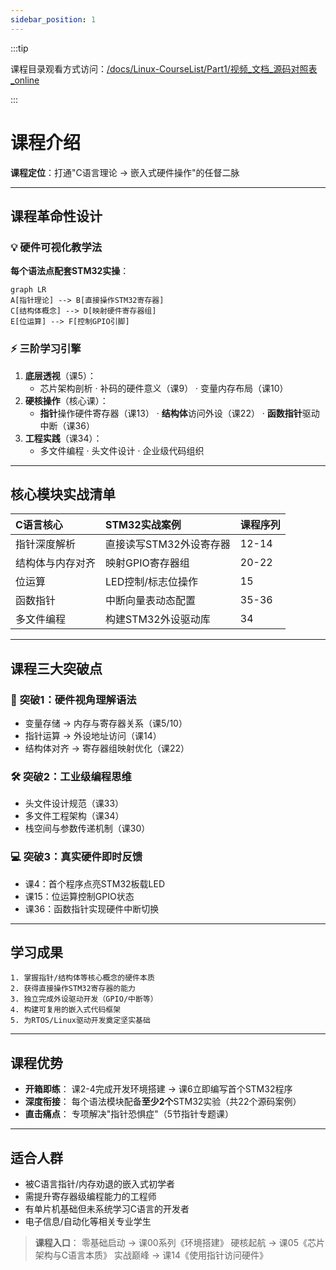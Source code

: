 ```yaml
---
sidebar_position: 1
---
```


:::tip

课程目录观看方式访问：[/docs/Linux-CourseList/Part1/视频_文档_源码对照表_online](/docs/Linux-CourseList/Part1/视频_文档_源码对照表_online)

:::

# 课程介绍
**课程定位**：打通"C语言理论 → 嵌入式硬件操作"的任督二脉

------

## **课程革命性设计**

### 💡 **硬件可视化教学法**

**每个语法点配套STM32实操**：

 ```
graph LR
A[指针理论] --> B[直接操作STM32寄存器]
C[结构体概念] --> D[映射硬件寄存器组]
E[位运算] --> F[控制GPIO引脚]

 ```

### ⚡ **三阶学习引擎**

1. **底层透视**（课5）：
   - 芯片架构剖析 · 补码的硬件意义（课9） · 变量内存布局（课10）
2. **硬核操作**（核心课）：
   - **指针**操作硬件寄存器（课13） · **结构体**访问外设（课22） · **函数指针**驱动中断（课36）
3. **工程实践**（课34）：
   - 多文件编程 · 头文件设计 · 企业级代码组织

------

## **核心模块实战清单**

| **C语言核心**    | **STM32实战案例**       | **课程序列** |
| :--------------- | :---------------------- | :----------- |
| 指针深度解析     | 直接读写STM32外设寄存器 | 12-14        |
| 结构体与内存对齐 | 映射GPIO寄存器组        | 20-22        |
| 位运算           | LED控制/标志位操作      | 15           |
| 函数指针         | 中断向量表动态配置      | 35-36        |
| 多文件编程       | 构建STM32外设驱动库     | 34           |

------

## **课程三大突破点**

### 🔧 **突破1：硬件视角理解语法**

- 变量存储 → 内存与寄存器关系（课5/10）
- 指针运算 → 外设地址访问（课14）
- 结构体对齐 → 寄存器组映射优化（课22）

### 🛠️ **突破2：工业级编程思维**

- 头文件设计规范（课33）
- 多文件工程架构（课34）
- 栈空间与参数传递机制（课30）

### 💻 **突破3：真实硬件即时反馈**

- 课4：首个程序点亮STM32板载LED
- 课15：位运算控制GPIO状态
- 课36：函数指针实现硬件中断切换

------

## **学习成果**


```
1. 掌握指针/结构体等核心概念的硬件本质  
2. 获得直接操作STM32寄存器的能力  
3. 独立完成外设驱动开发（GPIO/中断等）  
4. 构建可复用的嵌入式代码框架  
5. 为RTOS/Linux驱动开发奠定坚实基础  
```

------

## **课程优势**

- **开箱即练**：
  课2-4完成开发环境搭建 → 课6立即编写首个STM32程序
- **深度衔接**：
  每个语法模块配备**至少2个**STM32实验（共22个源码案例）
- **直击痛点**：
  专项解决"指针恐惧症"（5节指针专题课）

------

## **适合人群**

- 被C语言指针/内存劝退的嵌入式初学者
- 需提升寄存器级编程能力的工程师
- 有单片机基础但未系统学习C语言的开发者
- 电子信息/自动化等相关专业学生

> **课程入口**：
> 零基础启动 → 课00系列《环境搭建》
> 硬核起航 → 课05《芯片架构与C语言本质》
> 实战巅峰 → 课14《使用指针访问硬件》

